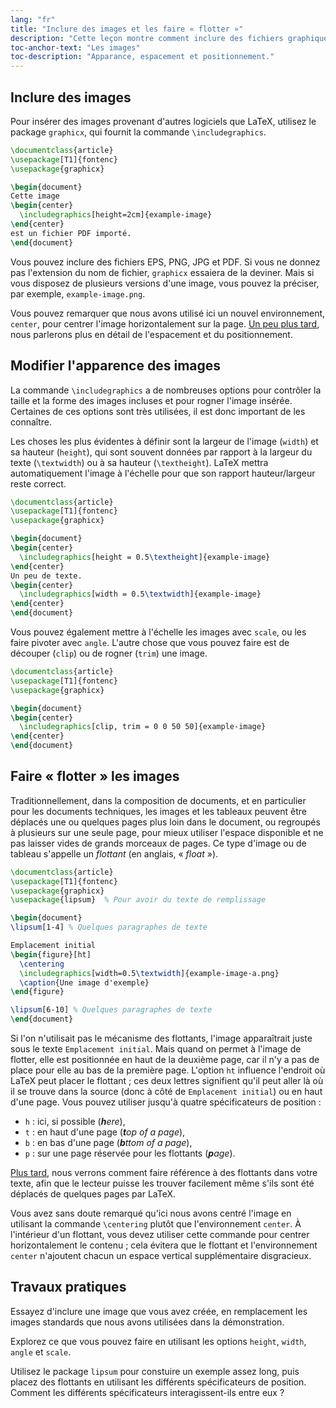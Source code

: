 ```yaml
---
lang: "fr"
title: "Inclure des images et les faire « flotter »"
description: "Cette leçon montre comment inclure des fichiers graphiques externes dans votre document, comment modifier leur apparence et comment les faire flotter automatiquement à l'endroit approprié du PDF."
toc-anchor-text: "Les images"
toc-description: "Apparance, espacement et positionnement."
---
```


## Inclure des images

Pour insérer des images provenant d'autres logiciels que LaTeX, utilisez le
package `graphicx`, qui fournit la commande `\includegraphics`.

```latex
\documentclass{article}
\usepackage[T1]{fontenc}
\usepackage{graphicx}

\begin{document}
Cette image
\begin{center}
  \includegraphics[height=2cm]{example-image}
\end{center}
est un fichier PDF importé.
\end{document}
```

Vous pouvez inclure des fichiers EPS, PNG, JPG et PDF. Si vous ne donnez pas
l'extension du nom de fichier, `graphicx` essaiera de la deviner. Mais si vous
disposez de plusieurs versions d'une image, vous pouvez la préciser, par
exemple, `example-image.png`.

Vous pouvez remarquer que nous avons utilisé ici un nouvel environnement,
`center`, pour centrer l'image horizontalement sur la page.
[Un peu plus tard](lesson-11), nous parlerons plus en détail de l'espacement
et du positionnement.


## Modifier l'apparence des images

La commande `\includegraphics` a de nombreuses options pour contrôler la taille
et la forme des images incluses et pour rogner l'image insérée. Certaines de
ces options sont très utilisées, il est donc important de les connaître.

Les choses les plus évidentes à définir sont la largeur de l'image (`width`) et
sa hauteur (`height`), qui sont souvent données par rapport à la largeur du
texte (`\textwidth`) ou à sa hauteur (`\textheight`). LaTeX mettra
automatiquement l'image à l'échelle pour que son rapport hauteur/largeur reste
correct.

```latex
\documentclass{article}
\usepackage[T1]{fontenc}
\usepackage{graphicx}

\begin{document}
\begin{center}
  \includegraphics[height = 0.5\textheight]{example-image}
\end{center}
Un peu de texte.
\begin{center}
  \includegraphics[width = 0.5\textwidth]{example-image}
\end{center}
\end{document}
```

Vous pouvez également mettre à l'échelle les images avec `scale`, ou les faire
pivoter avec `angle`. L'autre chose que vous pouvez faire est de découper
(`clip`) ou de rogner (`trim`) une image.

```latex
\documentclass{article}
\usepackage[T1]{fontenc}
\usepackage{graphicx}

\begin{document}
\begin{center}
  \includegraphics[clip, trim = 0 0 50 50]{example-image}
\end{center}
\end{document}
```

## Faire « flotter » les images

Traditionnellement, dans la composition de documents, et en particulier pour les
documents techniques, les images et les tableaux peuvent être déplacés une ou
quelques pages plus loin dans le document, ou regroupés à plusieurs sur une
seule page, pour mieux utiliser l'espace disponible et ne pas laisser vides de
grands morceaux de pages. Ce type d'image ou de tableau s'appelle un _flottant_
(en anglais, « _float_ »).

```latex
\documentclass{article}
\usepackage[T1]{fontenc}
\usepackage{graphicx}
\usepackage{lipsum}  % Pour avoir du texte de remplissage

\begin{document}
\lipsum[1-4] % Quelques paragraphes de texte

Emplacement initial
\begin{figure}[ht]
  \centering
  \includegraphics[width=0.5\textwidth]{example-image-a.png}
  \caption{Une image d'exemple}
\end{figure}

\lipsum[6-10] % Quelques paragraphes de texte
\end{document}
```

Si l'on n'utilisait pas le mécanisme des flottants, l'image apparaîtrait juste
sous le texte `Emplacement initial`. Mais quand on permet à l'image de flotter,
elle est positionnée en haut de la deuxième page, car il n'y a pas de place pour
elle au bas de la première page. L'option `ht` influence l'endroit où LaTeX peut
placer le flottant ; ces deux lettres signifient qu'il peut aller là où il se
trouve dans la source (donc à côté de `Emplacement initial`) ou en haut d'une
page. Vous pouvez utiliser jusqu'à quatre spécificateurs de position :

- `h` : ici, si possible (_**h**ere_),
- `t` : en haut d'une page (_**t**op of a page_),
- `b` : en bas d'une page (_**b**ttom of a page_),
- `p` : sur une page réservée pour les flottants (_**p**age_).

[Plus tard](lesson-09), nous verrons comment faire référence à des flottants
dans votre texte, afin que le lecteur puisse les trouver facilement même s'ils
sont été déplacés de quelques pages par LaTeX.

Vous avez sans doute remarqué qu'ici nous avons centré l'image en utilisant la
commande `\centering` plutôt que l'environnement `center`. À l'intérieur d'un
flottant, vous devez utiliser cette commande pour centrer horizontalement le
contenu ; cela évitera que le flottant et l'environnement `center` n'ajoutent
chacun un espace vertical supplémentaire disgracieux.


## Travaux pratiques

Essayez d'inclure une image que vous avez créée, en remplacement les images
standards que nous avons utilisées dans la démonstration.

Explorez ce que vous pouvez faire en utilisant les options `height`, `width`,
`angle` et `scale`.

Utilisez le package `lipsum` pour constuire un exemple assez long, puis placez
des flottants en utilisant les différents spécificateurs de position. Comment
les différents spécificateurs interagissent-ils entre eux ?
